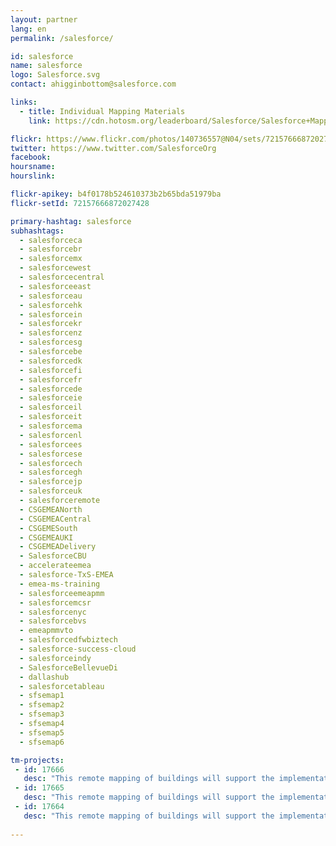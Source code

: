 ```yaml
---
layout: partner
lang: en
permalink: /salesforce/

id: salesforce
name: salesforce
logo: Salesforce.svg
contact: ahigginbottom@salesforce.com

links:
  - title: Individual Mapping Materials
    link: https://cdn.hotosm.org/leaderboard/Salesforce/Salesforce+Mapping+how+to+guide.pdf

flickr: https://www.flickr.com/photos/140736557@N04/sets/72157666872027428
twitter: https://www.twitter.com/SalesforceOrg
facebook:
hoursname:
hourslink:

flickr-apikey: b4f0178b524610373b2b65bda51979ba
flickr-setId: 72157666872027428

primary-hashtag: salesforce
subhashtags:
  - salesforceca
  - salesforcebr
  - salesforcemx
  - salesforcewest
  - salesforcecentral
  - salesforceeast
  - salesforceau
  - salesforcehk
  - salesforcein
  - salesforcekr
  - salesforcenz
  - salesforcesg
  - salesforcebe
  - salesforcedk
  - salesforcefi
  - salesforcefr
  - salesforcede
  - salesforceie
  - salesforceil
  - salesforceit
  - salesforcema
  - salesforcenl
  - salesforcees
  - salesforcese
  - salesforcech
  - salesforcegh
  - salesforcejp
  - salesforceuk
  - salesforceremote
  - CSGEMEANorth
  - CSGEMEACentral
  - CSGEMESouth
  - CSGEMEAUKI
  - CSGEMEADelivery
  - SalesforceCBU
  - accelerateemea
  - salesforce-TxS-EMEA
  - emea-ms-training
  - salesforceemeapmm
  - salesforcemcsr
  - salesforcenyc
  - salesforcebvs
  - emeapmmvto
  - salesforcedfwbiztech
  - salesforce-success-cloud
  - salesforceindy
  - SalesforceBellevueDi
  - dallashub
  - salesforcetableau
  - sfsemap1
  - sfsemap2
  - sfsemap3
  - sfsemap4
  - sfsemap5
  - sfsemap6

tm-projects:
 - id: 17666
   desc: "This remote mapping of buildings will support the implementation of planned activities and largely the generation of data for humanitarian activities in the identified provinces."
 - id: 17665
   desc: "This remote mapping of buildings will support the implementation of planned activities and largely the generation of data for humanitarian activities in the identified provinces."
 - id: 17664
   desc: "This remote mapping of buildings will support the implementation of planned activities and largely the generation of data for humanitarian activities in the identified provinces."
  
---
```


